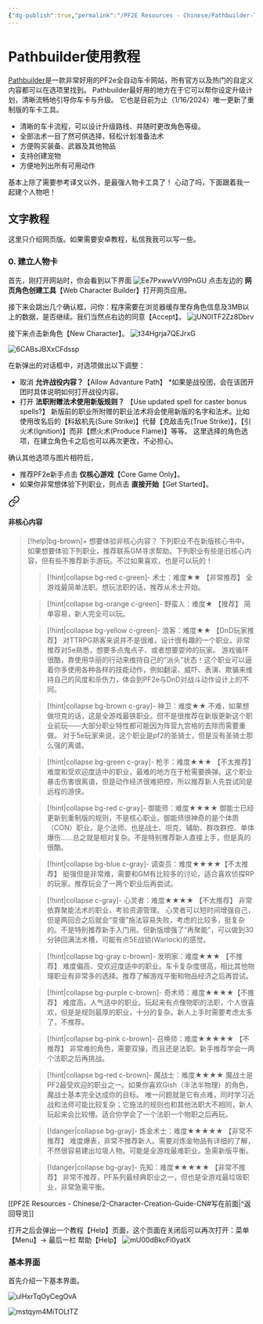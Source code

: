 ```yaml
---
{"dg-publish":true,"permalink":"/PF2E Resources - Chinese/Pathbuilder-Tutorial-CN/","title":"Pathbuilder教程","tags":["中文"],"noteIcon":"","updated":"2024-01-17T19:58:54.249-08:00"}
---
```


# Pathbuilder使用教程

[Pathbuilder](https://pathbuilder2e.com/)是一款非常好用的PF2e全自动车卡网站，所有官方以及热门的自定义内容都可以在选项里找到。 Pathbuilder最好用的地方在于它可以帮你设定升级计划，清晰流畅地引导你车卡与升级。 
它也是目前为止（1/16/2024）唯一更新了重制版的车卡工具。

- 清晰的车卡流程，可以设计升级路线、并随时更改角色等级。
- 全部法术一目了然可供选择，轻松计划准备法术 
- 方便购买装备、武器及其他物品
- 支持创建宠物
- 方便地列出所有可用动作

基本上除了需要参考译文以外，是最强人物卡工具了！
心动了吗，下面跟着我一起建个人物吧！

## 文字教程
这里只介绍网页版。如果需要安卓教程，私信我我可以写一些。

### 0. 建立人物卡
首先，刚打开网站时，你会看到以下界面
![Ee7PxwwVVl9PnGU](https://i.imgur.com/kEc4Smg.png)
点击左边的 **网页角色创建工具**【Web Character Builder】打开网页应用。

接下来会跳出几个确认框，问你：程序需要在浏览器缓存里存角色信息及3MB以上的数据，是否继续。我们当然点右边的同意【Accept】。
![jUN0ITF2Zz8Dbrv](https://i.imgur.com/fM4nEAD.png)

接下来点击新角色【New Character】。
![t34Hgrja7QEJrxG](https://i.imgur.com/N1AVagG.png)

![6CABsJBXxCFdssp](https://i.imgur.com/oAt0l4I.png)

在新弹出的对话框中，对选项做出以下调整：
- 取消 **允许战役内容？**【Allow Advanture Path】
	 *如果是战役团，会在该团开团时具体说明如何打开战役内容。
- 打开 **法职附赠法术使用新版规则？** 【Use updated spell for caster bonus spells?】
	 新版前的职业所附赠的职业法术将会使用新版的名字和法术。比如使用改名后的【料敌机先(Sure Strike)】代替【克敌击先(True Strike)】，【引火术(Ignition)】而非【燃火术(Produce Flame)】等等。
这里选择的角色选项，在建立角色卡之后也可以再次更改，不必担心。

确认其他选项与图片相符后，
- 推荐PF2e新手点击 **仅核心游戏**【Core Game Only】。
- 如果你非常想体验下列职业，则点击 **直接开始**【Get Started】。

<div class="transclusion internal-embed is-loaded"><a class="markdown-embed-link" href="/pf-2-e-resources-chinese/2-character-creation-guide-cn/#" aria-label="Open link"><svg xmlns="http://www.w3.org/2000/svg" width="24" height="24" viewBox="0 0 24 24" fill="none" stroke="currentColor" stroke-width="2" stroke-linecap="round" stroke-linejoin="round" class="svg-icon lucide-link"><path d="M10 13a5 5 0 0 0 7.54.54l3-3a5 5 0 0 0-7.07-7.07l-1.72 1.71"></path><path d="M14 11a5 5 0 0 0-7.54-.54l-3 3a5 5 0 0 0 7.07 7.07l1.71-1.71"></path></svg></a><div class="markdown-embed">



#### 非核心内容
>[!help|bg-brown]+ 想要体验非核心内容？
> 下列职业不在新版核心书中。如果想要体验下列职业，推荐联系GM寻求帮助。下列职业有些是旧核心内容，但有些不推荐新手游玩。不过如果喜欢，也是可以玩的！
> >[!hint|collapse bg-red c-green]- 术士：难度★★ 【非常推荐】
> > 全游戏最简单法职。想玩法职的话，推荐从术士开始。 
> 
> >[!hint|collapse bg-orange c-green]- 野蛮人：难度★ 【推荐】
> >简单容易，新人完全可以玩。 
> 
> >[!hint|collapse  bg-yellow c-green]- 浪客：难度★★ 【DnD玩家推荐】
> > 对TTRPG熟客来说并不是很难，设计很有趣的一个职业。非常推荐对5e熟悉，想要多点鬼点子、或者想要耍帅的玩家。
> > 游戏循环很酷，靠使用华丽的行动来维持自己的“派头”状态！这个职业可以逼着你多使用各种各样的技能动作，例如翻滚、威吓、表演、欺骗来维持自己的风度和杀伤力，体会到PF2e与DnD对战斗动作设计上的不同。 
>
> >[!hint|collapse bg-brown c-gray]- 神卫：难度★★ 
> >不难，如果想做坦克的话，这是全游戏最铁职业。但不是很推荐在新版更新这个职业前玩——大部分职业特性都可能因为阵营九宫格的去除而需要重做。
> >对于5e玩家来说，这个职业是pf2的圣骑士，但是没有圣骑士那么强的离谱。 
>
> > [!hint|collapse bg-green c-gray]- 枪手：难度★★★ 【不太推荐】
> > 难度和受欢迎度适中的职业，最难的地方在于枪需要换弹。这个职业暴击伤害很离谱，但是动作经济很难把控，所以推荐新人先尝试同是远程的游侠。 
> 
> >[!hint|collapse bg-red c-gray]- 御能师：难度★★★★ 
> > 御能士已经更新到重制版的规则，不是核心职业。御能师很神奇的是个体质（CON）职业，是个法师、也是战士、坦克、辅助、群攻群控、单体爆伤……总之就是相对复杂。不是特别推荐新人直接上手，但是真的很酷。
> 
> > [!hint|collapse bg-blue c-gray]- 调查员：难度★★★★【不太推荐】
> > 挺强但是非常难，需要和GM有比较多的讨论，适合喜欢侦探RP的玩家。推荐玩会了一两个职业后再尝试。 
>
> >[!hint|collapse c-gray]- 心灵者：难度★★★★ 【不太推荐】
> > 非常依靠聚能法术的职业，考验资源管理。
> > 心灵者可以短时间增强自己，但是两回合之后就会“变傻”施法容易失败，考虑的比较多，挺复杂的。不是特别推荐新手入门用。但新版增强了“再聚能”，可以做到30分钟回满法术槽，可能有点5E战锁(Warlock)的感觉。 
> 
> > [!hint|collapse bg-gray c-brown]- 发明家：难度★★★ 【不推荐】
> > 难度偏高、受欢迎度适中的职业。车卡复杂度很高，相比其他物理职业有非常多的选择。推荐了解游戏平衡和物品经济之后再尝试。 
> 
> > [!hint|collapse bg-purple c-brown]- 奇术师：难度★★★★【不推荐】
> > 难度高，人气适中的职业。玩起来有点像物职的法职，个人很喜欢，但是是规则最厚的职业，十分的复杂。新人上手时需要考虑太多了，不推荐。 
> 
> >[!hint|collapse bg-pink c-brown]- 召唤师：难度★★★★★ 【不推荐】
> > 非常难的角色，需要双操，而且还是法职。新手推荐学会一两个法职之后再挑战。 
> 
> >[!hint|collapse bg-red c-brown]- 魔战士：难度★★★★ 
> > 魔战士是PF2最受欢迎的职业之一。如果你喜欢Gish（半法半物理）的角色，魔战士基本完全达成你的目标。 
> > 唯一问题就是它有点难，同时学习近战和法师可能比较复杂；它施法的规则也和其他法职大不相同，新人玩起来会比较懵。适合你学会了一个法职一个物职之后再玩。 
> 
> >[!danger|collapse bg-gray]- 炼金术士：难度★★★★★ 【非常不推荐】
> > 难度爆表，非常不推荐新人。需要对炼金物品有详细的了解，不然很容易建出垃圾人物。可能是全游戏最难职业。急需新版平衡。  
> 
> >[!danger|collapse bg-gray]- 先知：难度★★★★★ 【非常不推荐】
> > 非常不推荐，PF系列最经典职业之一，但也是全游戏最垃圾职业，非常急需平衡。 
> > 

[[PF2E Resources - Chinese/2-Character-Creation-Guide-CN#写在前面\|^返回导览]]

</div></div>


打开之后会弹出一个教程【Help】页面，这个页面在关闭后可以再次打开：菜单【Menu】-> 最后一栏 帮助【Help】
![mU00dBkcFl0yatX](https://i.imgur.com/maS8Xrb.png)




### 基本界面
首先介绍一下基本界面。

![ulHxrTqOyCegOvA](https://i.imgur.com/dyXJdzt.png)


![mstqym4MiTOLtTZ](https://i.imgur.com/WhU8yPb.png)

